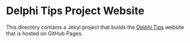 # Delphi Tips Project Website

This directory contains a Jekyl project that builds the [Delphi Tips](https://tips.delphidabbler.com) website that is hosted on GitHub Pages.
